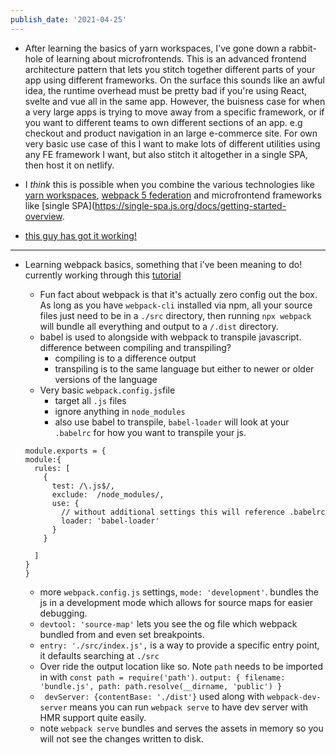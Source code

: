 ```yaml
---
publish_date: '2021-04-25'
---
```


- After learning the basics of yarn workspaces, I've gone down a rabbit-hole of learning about microfrontends. This is an advanced frontend architecture pattern that lets you stitch together different parts of your app using different frameworks. On the surface this sounds like an awful idea, the runtime overhead must be pretty bad if you're using React, svelte and vue all in the same app. However, the buisness case for when a very large apps is trying to move away from a specific framework, or if you want to different teams to own different sections of an app. e.g checkout and product navigation in an large e-commerce site. For own very basic use case of this I want to make lots of different utilities using any FE framework I want, but also stitch it altogether in a single SPA, then host it on netlify.

- I _think_ this is possible when you combine the various technologies like [yarn workspaces](https://classic.yarnpkg.com/en/docs/workspaces/), [webpack 5 federation](https://webpack.js.org/concepts/module-federation/) and microfrontend frameworks like [single SPA](https://single-spa.js.org/docs/getting-started-overview.

- [this guy has got it working!](https://www.youtube.com/watch?v=wxnwPLLIJCY)

---

- Learning webpack basics, something that i've been meaning to do! currently working through this [tutorial](https://www.youtube.com/watch?v=X1nxTjVDYdQ)

  - Fun fact about webpack is that it's actually zero config out the box. As long as you have `webpack-cli` installed via npm, all your source files just need to be in a `./src` directory, then running `npx webpack` will bundle all everything and output to a `/.dist` directory.
  - babel is used to alongside with webpack to transpile javascript. difference between compiling and transpiling?
    - compiling is to a difference output
    - transpiling is to the same language but either to newer or older versions of the language
  - Very basic `webpack.config.js`file
    - target all `.js` files
    - ignore anything in `node_modules`
    - also use babel to transpile, `babel-loader` will look at your `.babelrc` for how you want to transpile your js.

  ```
  module.exports = {
  module:{
    rules: [
      {
        test: /\.js$/,
        exclude:  /node_modules/,
        use: {
          // without additional settings this will reference .babelrc
          loader: 'babel-loader'
        }
      }

    ]
  }
  }
  ```

  - more `webpack.config.js` settings, `mode: 'development'`. bundles the js in a development mode which allows for source maps for easier debugging.
  - `devtool: 'source-map'` lets you see the og file which webpack bundled from and even set breakpoints.
  - `entry: './src/index.js',` is a way to provide a specific entry point, it defaults searching at `./src`
  - Over ride the output location like so. Note `path` needs to be imported in with `const path = require('path')`.
    ` output: { filename: 'bundle.js', path: path.resolve(__dirname, 'public') } `
  - ` devServer: {contentBase: './dist'}` used along with `webpack-dev-server` means you can run `webpack serve` to have dev server with HMR support quite easily.
  - note `webpack serve` bundles and serves the assets in memory so you will not see the changes written to disk.
